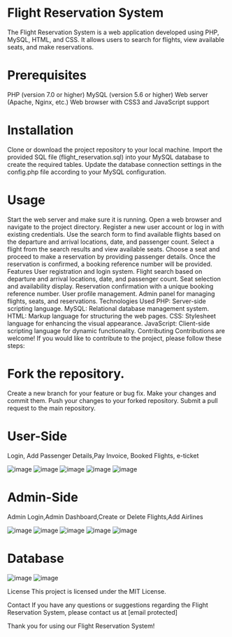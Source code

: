 # Flight Reservation System
The Flight Reservation System is a web application developed using PHP, MySQL, HTML, and CSS. It allows users to search for flights, view available seats, and make reservations.

# Prerequisites
PHP (version 7.0 or higher)
MySQL (version 5.6 or higher)
Web server (Apache, Nginx, etc.)
Web browser with CSS3 and JavaScript support
# Installation
Clone or download the project repository to your local machine.
Import the provided SQL file (flight_reservation.sql) into your MySQL database to create the required tables.
Update the database connection settings in the config.php file according to your MySQL configuration.
# Usage
Start the web server and make sure it is running.
Open a web browser and navigate to the project directory.
Register a new user account or log in with existing credentials.
Use the search form to find available flights based on the departure and arrival locations, date, and passenger count.
Select a flight from the search results and view available seats.
Choose a seat and proceed to make a reservation by providing passenger details.
Once the reservation is confirmed, a booking reference number will be provided.
Features
User registration and login system.
Flight search based on departure and arrival locations, date, and passenger count.
Seat selection and availability display.
Reservation confirmation with a unique booking reference number.
User profile management.
Admin panel for managing flights, seats, and reservations.
Technologies Used
PHP: Server-side scripting language.
MySQL: Relational database management system.
HTML: Markup language for structuring the web pages.
CSS: Stylesheet language for enhancing the visual appearance.
JavaScript: Client-side scripting language for dynamic functionality.
Contributing
Contributions are welcome! If you would like to contribute to the project, please follow these steps:

# Fork the repository.
Create a new branch for your feature or bug fix.
Make your changes and commit them.
Push your changes to your forked repository.
Submit a pull request to the main repository.


# User-Side
Login, Add Passenger Details,Pay Invoice, Booked Flights, e-ticket

![image](https://github.com/haritdheer/FlightReservation/assets/97253880/f0e13251-fefe-4192-9b60-d5e13d3ad1ef)
![image](https://github.com/haritdheer/FlightReservation/assets/97253880/c48956f1-1682-4a47-9d8e-6adc920c2870)
![image](https://github.com/haritdheer/FlightReservation/assets/97253880/301aad94-d8a7-4c0f-95fe-fbe867a37973)
![image](https://github.com/haritdheer/FlightReservation/assets/97253880/c734b556-5952-4a5a-829a-e4151078f577)
![image](https://github.com/haritdheer/FlightReservation/assets/97253880/a5c12141-f319-45a5-9515-219192e36241)

# Admin-Side
Admin Login,Admin Dashboard,Create or Delete Flights,Add Airlines

![image](https://github.com/haritdheer/FlightReservation/assets/97253880/8039f4c4-9df8-4d04-b7bf-e8c3a92440bf)
![image](https://github.com/haritdheer/FlightReservation/assets/97253880/ac358dc5-c681-440b-ba66-3d39a20fca2e)
![image](https://github.com/haritdheer/FlightReservation/assets/97253880/01da1592-892d-4e88-ae91-5068c26cc7f7)
![image](https://github.com/haritdheer/FlightReservation/assets/97253880/68373119-132a-4bc5-81f6-360236bcc3c6)
![image](https://github.com/haritdheer/FlightReservation/assets/97253880/42fd3d36-097a-4d31-973a-667d5c48eabe)


# Database
![image](https://github.com/haritdheer/FlightReservation/assets/97253880/4b7a0e33-764a-4135-83f0-5cb0c8abb3f2)
![image](https://github.com/haritdheer/FlightReservation/assets/97253880/76625a79-2892-4f43-a401-f1d241cea0d6)











License
This project is licensed under the MIT License.

Contact
If you have any questions or suggestions regarding the Flight Reservation System, please contact us at [email protected]

Thank you for using our Flight Reservation System!
